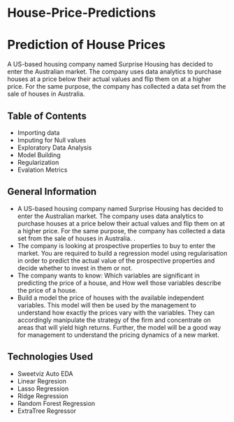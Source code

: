 # House-Price-Predictions

# Prediction of House Prices

A US-based housing company named Surprise Housing has decided to enter the Australian market. The company uses data analytics to purchase houses at a price below their actual values and flip them on at a higher price. For the same purpose, the company has collected a data set from the sale of houses in Australia.


## Table of Contents
* Importing data
* Imputing for Null values
* Exploratory Data Analysis
* Model Building
* Regularization
* Evalation Metrics
  
## General Information
- A US-based housing company named Surprise Housing has decided to enter the Australian market. The company uses data analytics to purchase houses at a price below their actual values and flip them on at a higher price. For the same purpose, the company has collected a data set from the sale of houses in Australia. .
- The company is looking at prospective properties to buy to enter the market. You are required to build a regression model using regularisation in order to predict the actual value of the prospective properties and decide whether to invest in them or not.
- The company wants to know:
 Which variables are significant in predicting the price of a house, and
 How well those variables describe the price of a house.
- Build a model the price of houses with the available independent variables. This model will then be used by the management to understand how exactly the prices vary with the variables. They can accordingly manipulate the strategy of the firm and concentrate on areas that will yield high returns. Further, the model will be a good way for management to understand the pricing dynamics of a new market.


## Technologies Used
- Sweetviz Auto EDA
- Linear Regresion
- Lasso Regression
- Ridge Regression
- Random Forest Regression
- ExtraTree Regressor
